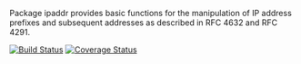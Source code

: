 Package ipaddr provides basic functions for the manipulation of IP
address prefixes and subsequent addresses as described in RFC 4632 and
RFC 4291.

[![Build Status](https://drone.io/github.com/mikioh/ipaddr/status.png)](https://drone.io/github.com/mikioh/ipaddr/latest) [![Coverage Status](https://coveralls.io/repos/mikioh/ipaddr/badge.png)](https://coveralls.io/r/mikioh/ipaddr)

